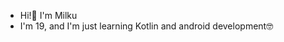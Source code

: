 - Hi!👋 I'm Milku
- I'm 19, and I'm just learning Kotlin and android development🤓
<!---
RaphaelBrin/RaphaelBrin is a ✨ special ✨ repository because its `README.md` (this file) appears on your GitHub profile.
You can click the Preview link to take a look at your changes.
--->
